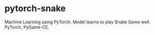 # pytorch-snake
Machine Learning using PyTorch. Model learns to play Snake Game well. PyTorch, PyGame-CE.
